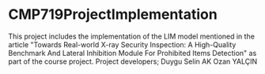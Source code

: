 # CMP719ProjectImplementation
This project includes the implementation of the LIM model mentioned in the article "Towards Real-world X-ray Security Inspection: A High-Quality Benchmark And Lateral Inhibition Module For Prohibited Items Detection" as part of the course project. Project developers; Duygu Selin AK Ozan YALÇIN
